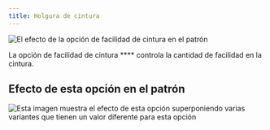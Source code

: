 ```yaml
---
title: Holgura de cintura
---
```


![El efecto de la opción de facilidad de cintura en el patrón](sample.png)

La opción de facilidad de cintura \*\*\*\* controla la cantidad de facilidad en la cintura.

## Efecto de esta opción en el patrón

![Esta imagen muestra el efecto de esta opción superponiendo varias variantes que tienen un valor diferente para esta opción](bella_waistease_sample.svg "Efecto de esta opción en el patrón")
